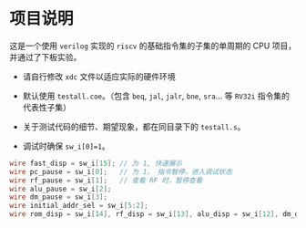 # 项目说明

这是一个使用 `verilog` 实现的 `riscv` 的基础指令集的子集的单周期的 CPU 项目，并通过了下板实验。

- 请自行修改 `xdc` 文件以适应实际的硬件环境

- 默认使用 `testall.coe`。（包含 `beq`, `jal`, `jalr`, `bne`, `sra`... 等 `RV32i` 指令集的代表性子集）
- 关于测试代码的细节、期望现象，都在同目录下的 `testall.s`。
- 调试时确保 `sw_i[0]=1`。

```verilog
wire fast_disp = sw_i[15]; // 为 1, 快速展示
wire pc_pause = sw_i[0];   // 为 1， 指令暂停，进入调试状态
wire rf_pause = sw_i[1];   // 查看 RF 时，暂停查看
wire alu_pause = sw_i[2];
wire dm_pause = sw_i[3];
wire initial_addr_sel = sw_i[5:2];
wire rom_disp = sw_i[14], rf_disp = sw_i[13], alu_disp = sw_i[12], dm_disp = sw_i[11], imm_disp = sw_i[10], pc_disp = sw_i[9]; // 六种互斥的查看状态
```



